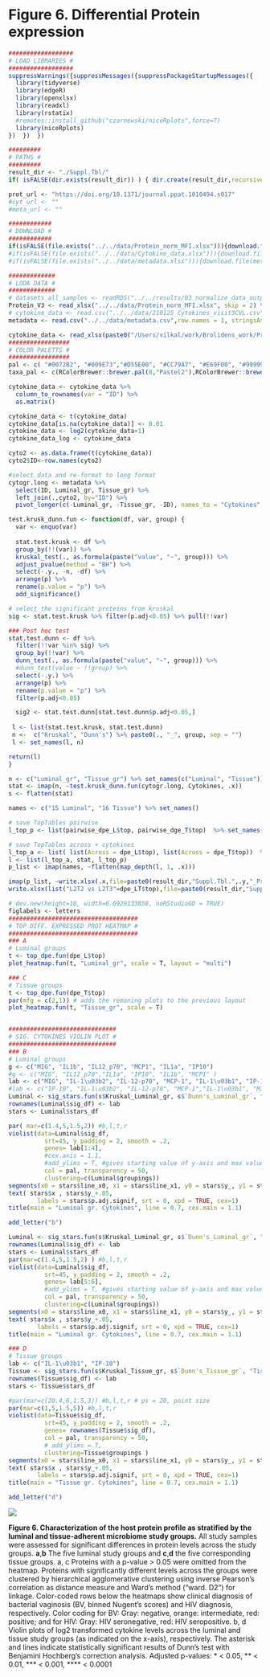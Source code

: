 Figure 6. Differential Protein expression
================



``` r
##################
# LOAD LIBRARIES #
##################
suppressWarnings({suppressMessages({suppressPackageStartupMessages({
  library(tidyverse)
  library(edgeR)
  library(openxlsx)
  library(readxl)
  library(rstatix)
  #remotes::install_github("czarnewski/niceRplots",force=T)
  library(niceRplots)
})  })  })

#########
# PATHS #
#########
result_dir <- "./Suppl.Tbl/"
if( isFALSE(dir.exists(result_dir)) ) { dir.create(result_dir,recursive = TRUE) }

prot_url <- "https://doi.org/10.1371/journal.ppat.1010494.s017"
#cyt_url <- ""
#meta_url <- ""

############
# DOWNLOAD #
############
if(isFALSE(file.exists("../../data/Protein_norm_MFI.xlsx"))){download.file(prot_url, paste0("../../data/", "Protein_norm_MFI.xlsx"), method="auto")}
#if(isFALSE(file.exists("../../data/Cytokine_data.xlsx"))){download.file(cyt_url, paste0("../../data/", "Cytokine_data.xlsx"), method="auto")}
#if(isFALSE(file.exists("../../data/metadata.xlsx"))){download.file(meta_url, paste0("../../data/", "metadata.xlsx"), method="auto")}

#############
# LODA DATA #
#############
# datasets_all_samples <- readRDS("../../results/03_normalize_data_output/datasets_all_samples.RDS")
Protein_V3 <- read_xlsx("../../data/Protein_norm_MFI.xlsx", skip = 2) %>% rename(ID="Patient/Sample ID")
# cytokine_data <- read.csv("../../data/210125_Cytokines_visit3CVL.csv")
metadata <- read.csv("../../data/metadata.csv",row.names = 1, stringsAsFactors = F)

cytokine_data <- read_xlsx(paste0("/Users/vilkal/work/Brolidens_work/Projects/broliden_5325/data/", "Cytokine_data.xlsx"), na = "NA", sheet = "Cytokine_data") 
#################
# COLOR PALETTS #
#################
pal <- c( "#0072B2", "#009E73","#D55E00", "#CC79A7", "#E69F00", "#999999")
taxa_pal <- c(RColorBrewer::brewer.pal(8,"Pastel2"),RColorBrewer::brewer.pal(8,"Pastel1"),"grey90")
```

``` r
cytokine_data <- cytokine_data %>% 
  column_to_rownames(var = "ID") %>% 
  as.matrix()

cytokine_data <- t(cytokine_data)
cytokine_data[is.na(cytokine_data)] <- 0.01
cytokine_data <- log2(cytokine_data+1)
cytokine_data_log <- cytokine_data

cyto2 <- as.data.frame(t(cytokine_data))
cyto2$ID<-row.names(cyto2)

#select data and re-format to long format
cytogr.long <- metadata %>%
  select(ID, Luminal_gr, Tissue_gr) %>%
  left_join(.,cyto2, by="ID") %>%
  pivot_longer(c(-Luminal_gr, -Tissue_gr, -ID), names_to = "Cytokines", values_to = "value") 

test.krusk_dunn.fun <- function(df, var, group) {
  var <- enquo(var)
  
  stat.test.krusk <- df %>%
  group_by(!!(var)) %>%
  kruskal_test(., as.formula(paste("value", "~", group))) %>%
  adjust_pvalue(method = "BH") %>%
  select(-.y., -n, -df) %>%
  arrange(p) %>%
  rename(p.value = "p") %>%
  add_significance()

# select the significant proteins from kruskal
sig <- stat.test.krusk %>% filter(p.adj<0.05) %>% pull(!!var)

### Post hoc test
stat.test.dunn <- df %>%
  filter(!!var %in% sig) %>%
  group_by(!!var) %>%
  dunn_test(., as.formula(paste("value", "~", group))) %>%
  #dunn_test(value ~ !!group) %>%
  select(-.y.) %>%
  arrange(p) %>%
  rename(p.value = "p") %>%
  filter(p.adj<0.05)

  sig2 <- stat.test.dunn[stat.test.dunn$p.adj<0.05,]
  
 l <- list(stat.test.krusk, stat.test.dunn)
 n <-  c("Kruskal", "Dunn's") %>% paste0(., "_", group, sep = "")
 l <- set_names(l, n)

return(l)
}

n <- c("Luminal_gr", "Tissue_gr") %>% set_names(c("Luminal", "Tissue"))
stat <- imap(n, ~test.krusk_dunn.fun(cytogr.long, Cytokines, .x))
s <- flatten(stat)
```

``` r
names <- c("15 Luminal", "16 Tissue") %>% set_names()

# save TopTables pairwise
l_top_p <- list(pairwise_dpe_L$top, pairwise_dge_T$top)  %>% set_names(names)

# save TopTables across + cytokines
l_top_a <- list( list(Across = dpe_L$top), list(Across = dpe_T$top))  %>% set_names(names)
l <- list(l_top_a, stat, l_top_p)
p_list <- imap(names, ~flatten(map_depth(l, 1, .x))) 

imap(p_list, ~write.xlsx(.x,file=paste0(result_dir,"Suppl.Tbl.",.y,"_Proteins.xlsx"))) # Excel
write.xlsx(list("L2T2 vs L2T3"=dpe_LT$top),file=paste0(result_dir,"Suppl.Tbl.17"," L2T2_L2T3_Proteins.xlsx"))
```

``` r
# dev.new(height=10, width=6.6929133858, noRStudioGD = TRUE)
figlabels <- letters
####################################
# TOP DIFF. EXPRESSED PROT HEATMAP #
####################################
### A
# Luminal groups
t <- top_dpe.fun(dpe_L$top)
plot_heatmap.fun(t, "Luminal_gr", scale = T, layout = "multi")

### C
# Tissue groups
t <- top_dpe.fun(dpe_T$top)
par(mfg = c(2,1)) # adds the remaning plots to the previous layout
plot_heatmap.fun(t, "Tissue_gr", scale = T)


##############################
# SIG. CYTOKINES VIOLIN PLOT #
##############################
### B
# Luminal groups
g <- c("MIG", "IL1b", "IL12_p70", "MCP1", "IL1a", "IP10") 
#g <- c("MIG", "IL12_p70","IL1a", "IP10", "IL1b", "MCP1" )
lab <- c("MIG", "IL-1\u03b2", "IL-12-p70", "MCP-1", "IL-1\u03b1", "IP-10" )
#lab <- c("IP-10", "IL-1\u03b2", "IL-12-p70", "MCP-1","IL-1\u03b1", "MIG")
Luminal <- sig_stars.fun(s$Kruskal_Luminal_gr, s$`Dunn's_Luminal_gr`, "Luminal_gr", order = g[1:4])
rownames(Luminal$sig_df) <- lab
stars <- Luminal$stars_df 

par( mar=c(1.4,5,1.5,2)) #b,l,t,r 
violist(data=Luminal$sig_df,
          srt=45, y_padding = 2, smooth = .2,
          genes= lab[1:4],
          #cex.axis = 1.1,
          #add_ylims = T, #gives starting value of y-axis and max value of all data points
          col = pal, transparency = 50,
          clustering=c(Luminal$groupings))
segments(x0 = stars$line_x0, x1 = stars$line_x1, y0 = stars$y_, y1 = stars$y_) 
text( stars$x , stars$y_+.05,
        labels = stars$p.adj.signif, srt = 0, xpd = TRUE, cex=1)
title(main = "Luminal gr. Cytokines", line = 0.7, cex.main = 1.1)

add_letter("b")

Luminal <- sig_stars.fun(s$Kruskal_Luminal_gr, s$`Dunn's_Luminal_gr`, "Luminal_gr", order = g[5:6])
rownames(Luminal$sig_df) <- lab
stars <- Luminal$stars_df 
par(mar=c(1.4,5,1.5,2) ) #b,l,t,r
violist(data=Luminal$sig_df,
          srt=45, y_padding = 2, smooth = .2,
          genes= lab[5:6],
          #add_ylims = T, #gives starting value of y-axis and max value of all data points
          col = pal, transparency = 50,
          clustering=c(Luminal$groupings))
segments(x0 = stars$line_x0, x1 = stars$line_x1, y0 = stars$y_, y1 = stars$y_)
text( stars$x , stars$y_+.05,
        labels = stars$p.adj.signif, srt = 0, xpd = TRUE, cex=1)
title(main = "Luminal gr. Cytokines", line = 0.7, cex.main = 1.1)

### D
# Tissue groups
lab <- c("IL-1\u03b1", "IP-10")
Tissue <- sig_stars.fun(s$Kruskal_Tissue_gr, s$`Dunn's_Tissue_gr`, "Tissue_gr")
rownames(Tissue$sig_df) <- lab
stars <- Tissue$stars_df

#par(mar=c(20.4,6,1.5,3)) #b,l,t,r # ps = 20, point size
par(mar=c(1,5,1.5,5)) #b,l,t,r
violist(data=Tissue$sig_df,
          srt=45, y_padding = 2, smooth = .2,
          genes= rownames(Tissue$sig_df),
          col = pal, transparency = 50,
          # add_ylims = T,
          clustering=Tissue$groupings )
segments(x0 = stars$line_x0, x1 = stars$line_x1, y0 = stars$y_, y1 = stars$y_)
text( stars$x , stars$y_+.05,
        labels = stars$p.adj.signif, srt = 0, xpd = TRUE, cex=1)
title(main = "Tissue gr. Cytokines", line = 0.7, cex.main = 1.1)

add_letter("d")
```

<img src="./Figures/Figure 6.png" style="display: block; margin: auto;" />

**Figure 6. Characterization of the host protein profile as stratified
by the luminal and tissue-adherent microbiome study groups.** All study
samples were assessed for significant differences in protein levels
across the study groups. **a**,**b** The five luminal study groups and
**c**,**d** the five corresponding tissue groups. a, c Proteins with a
p-value \> 0.05 were omitted from the heatmap. Proteins with
significantly different levels across the groups were clustered by
hierarchical agglomerative clustering using inverse Pearson’s
correlation as distance measure and Ward’s method (“ward. D2”) for
linkage. Color-coded rows below the heatmaps show clinical diagnosis of
bacterial vaginosis (BV, binned Nugent’s scores) and HIV diagnosis,
respectively. Color coding for BV: Gray: negative, orange: intermediate,
red: positive; and for HIV: Gray: HIV seronegative, red: HIV
seropositive. b, d Violin plots of log2 transformed cytokine levels
across the luminal and tissue study groups (as indicated on the x-axis),
respectively. The asterisk and lines indicate statistically significant
results of Dunn’s test with Benjamini Hochberg’s correction analysis.
Adjusted p-values: \* \< 0.05, \*\* \< 0.01, \*\*\* \< 0.001, \*\*\*\*
\< 0.0001
